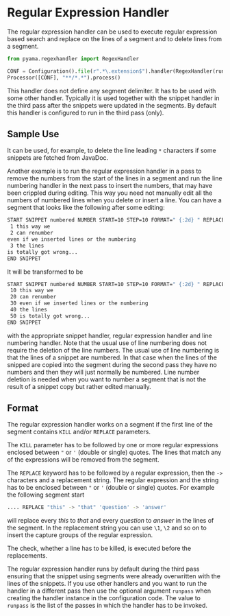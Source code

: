 # Regular Expression Handler

The regular expression handler can be used to execute regular expression based
search and replace on the lines of a segment and to delete lines from a segment.

```python
from pyama.regexhandler import RegexHandler

CONF = Configuration().file(r".*\.extension$").handler(RegexHandler(runpass=[3]))
Processor([CONF], "**/*.*").process()
```


This handler does not define any segment delimiter. It has to be used with
some other handler. Typically it is used together with the snippet handler in the
third pass after the snippets were updated in the segments. By default this handler
is configured to run in the third pass (only).

## Sample Use

It can be used, for example, to delete the line leading ` * ` characters if some
snippets are fetched from JavaDoc.

Another example is to run the regular expression handler in a pass to remove the
numbers from the start of the lines in a segment and run the line numbering
handler in the next pass to insert the numbers, that may have been crippled 
during editing. This way you need not manually edit all the numbers of numbered
lines when you delete or insert a line. You can have a segment that looks like
the following after some editing:

```bash
START SNIPPET numbered NUMBER START=10 STEP=10 FORMAT=" {:2d} " REPLACE "^\s*\d+\s*" -> ""
 1 this way we
 2 can renumber
even if we inserted lines or the numbering
 3 the lines
is totally got wrong...
END SNIPPET
```

It will be transformed to be

```bash
START SNIPPET numbered NUMBER START=10 STEP=10 FORMAT=" {:2d} " REPLACE "^\s*\d+\s*" -> ""
 10 this way we
 20 can renumber
 30 even if we inserted lines or the numbering
 40 the lines
 50 is totally got wrong...
END SNIPPET
```

with the appropriate snippet handler, regular expression handler and line numbering handler.
Note that the usual use of line numbering does not require the deletion of the line numbers.
The usual use of line numbering is that the lines of a snippet are numbered. In that case when
the lines of the snipped are copied into the segment during the second pass they have no
numbers and then they will just normally be numbered. Line number deletion is needed when
you want to number a segment that is not the result of a snippet copy but rather edited
manually.

## Format

The regular expression handler works on a segment if the first line of the
segment contains `KILL` and/or `REPLACE` parameters.

The `KILL` parameter has to be followed by one or more regular expressions enclosed
between `"` or `'` (double or single) quotes. The lines that match any of the expressions
will be removed from the segment.

The `REPLACE` keyword has to be followed by a regular expression, then the `->`
characters and a replacement string. The regular expression and the string
has to be enclosed between `"` or `'` (double or single) quotes. For example
the following segment start

```bash
.... REPLACE "this" -> "that" 'question' -> 'answer'
```

will replace every _this_ to _that_ and every _question_ to _answer_ in the lines
of the segment. In the replacement string you can use `\1`, `\2` and so on to
insert the capture groups of the regular expression.

The check, whether a line has to be killed, is executed before the replacements.

The regular expression handler runs by default during the third pass ensuring that the
snippet using segments were already overwritten with the lines of the snippets. If
you use other handlers and you want to run the handler in a different pass then
use the optional argument `runpass` when creating the handler instance in the
configuration code. The value to `runpass` is the list of the passes in which
the handler has to be invoked.
